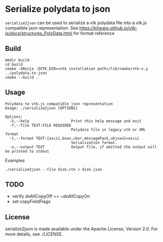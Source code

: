 # Serialize polydata to json

`serialize2json` can be used to serialize a vtk polydata file into a vtk.js compatible json representation.
See  https://kitware.github.io/vtk-js/docs/structures_PolyData.html  for format reference

## Build

```
mkdir build
cd build
cmake -GNinja -DVTK_DIR=<vtk installation path>/lib/cmake/vtk-x.y ../polydata-to-json
cmake --build .
```

## Usage

```
Polydata to vtk.js compatible json representation
Usage: ./serialize2json [OPTIONS]

Options:
  -h,--help                   Print this help message and exit
  -f,--file TEXT:FILE REQUIRED
                              Polydata file in legacy vtk or XML format
  -t,--format TEXT:{ascii,bson,cbor,messagePack,ubjson}=ascii
                              Serialization format.
  -o,--output TEXT            Output file, if omitted the output will be printed to stdout
```
Examples

```
./serialize2json --file disk.vtk > disk.json
```

## TODO
 - verify doAllCopyOff == ~doAllCopyOn
 - set copyFieldFlags

## License
serialize2json is made available under the Apache License, Version 2.0. For more details, see ./LICENSE.
